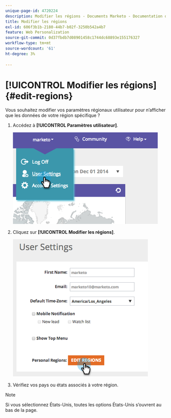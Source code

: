 ```yaml
---
unique-page-id: 4720224
description: Modifier les régions - Documents Marketo - Documentation du produit
title: Modifier les régions
exl-id: 606f3b1b-2180-44b7-b02f-3250b542a4b7
feature: Web Personalization
source-git-commit: 0d37fbdb7d08901458c1744dc68893e155176327
workflow-type: tm+mt
source-wordcount: '61'
ht-degree: 3%

---
```


# [!UICONTROL Modifier les régions] {#edit-regions}

Vous souhaitez modifier vos paramètres régionaux utilisateur pour n’afficher que les données de votre région spécifique ?

1. Accédez à **[!UICONTROL Paramètres utilisateur]**.

   ![](assets/image2014-12-1-23-3a8-3a40.png)

1. Cliquez sur **[!UICONTROL Modifier les régions]**.

   ![](assets/image2014-12-3-18-3a55-3a25.png)

1. Vérifiez vos pays ou états associés à votre région.

>[!NOTE]
>
>Si vous sélectionnez États-Unis, toutes les options États-Unis s’ouvrent au bas de la page.
